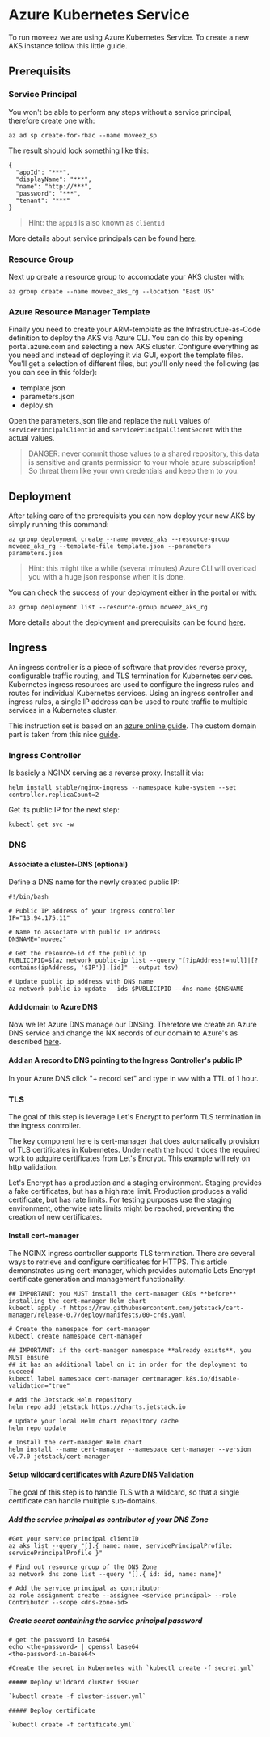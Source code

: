 # Azure Kubernetes Service
To run moveez we are using Azure Kubernetes Service. To create a new AKS instance follow this little guide.

## Prerequisits
### Service Principal
You won't be able to perform any steps without a service principal, therefore create one with:
```
az ad sp create-for-rbac --name moveez_sp
```
The result should look something like this:
```
{
  "appId": "***",
  "displayName": "***",
  "name": "http://***",
  "password": "***",
  "tenant": "***"
}
```
> Hint: the `appId` is also known as `clientId` 

More details about service principals can be found [here](https://docs.microsoft.com/de-de/cli/azure/create-an-azure-service-principal-azure-cli?view=azure-cli-latest).

### Resource Group
Next up create a resource group to accomodate your AKS cluster with:
```
az group create --name moveez_aks_rg --location "East US"
```

### Azure Resource Manager Template
Finally you need to create your ARM-template as the Infrastructue-as-Code definition to deploy the AKS via Azure CLI. You can do this by opening portal.azure.com and selecting a new AKS cluster. Configure everything as you need and instead of deploying it via GUI, export the template files. You'll get a selection of different files, but you'll only need the following (as you can see in this folder):
- template.json
- parameters.json
- deploy.sh

Open the parameters.json file and replace the `null` values of `servicePrincipalClientId` and `servicePrincipalClientSecret` with the actual values.
> DANGER: never commit those values to a shared repository, this data is sensitive and grants permission to your whole azure subscription! So threat them like your own credentials and keep them to you.

## Deployment
After taking care of the prerequisits you can now deploy your new AKS by simply running this command:
```
az group deployment create --name moveez_aks --resource-group moveez_aks_rg --template-file template.json --parameters parameters.json
```
> Hint: this might tike a while (several minutes)
Azure CLI will overload you with a huge json response when it is done.

You can check the success of your deployment either in the portal or with:
```
az group deployment list --resource-group moveez_aks_rg
```

More details about the deployment and prerequisits can be found [here](https://docs.microsoft.com/de-de/azure/azure-resource-manager/resource-group-template-deploy-cli).

## Ingress
An ingress controller is a piece of software that provides reverse proxy, configurable traffic routing, and TLS termination for Kubernetes services. Kubernetes ingress resources are used to configure the ingress rules and routes for individual Kubernetes services. Using an ingress controller and ingress rules, a single IP address can be used to route traffic to multiple services in a Kubernetes cluster.

This instruction set is based on an [azure online guide](https://docs.microsoft.com/de-de/azure/aks/ingress-tls). The custom domain part is taken from this nice [guide](https://github.com/fbeltrao/aks-letsencrypt).

### Ingress Controller
Is basicly a NGINX serving as a reverse proxy. Install it via:
```
helm install stable/nginx-ingress --namespace kube-system --set controller.replicaCount=2
```
Get its public IP for the next step:
```
kubectl get svc -w
```

### DNS
#### Associate a cluster-DNS (optional)
Define a DNS name for the newly created public IP:
```
#!/bin/bash

# Public IP address of your ingress controller
IP="13.94.175.11"

# Name to associate with public IP address
DNSNAME="moveez"

# Get the resource-id of the public ip
PUBLICIPID=$(az network public-ip list --query "[?ipAddress!=null]|[?contains(ipAddress, '$IP')].[id]" --output tsv)

# Update public ip address with DNS name
az network public-ip update --ids $PUBLICIPID --dns-name $DNSNAME
```

#### Add domain to Azure DNS
Now we let Azure DNS manage our DNSing. Therefore we create an Azure DNS service and change the NX records of our domain to Azure's as described [here](http://www.reimling.eu/2018/01/einrichtung-und-konfiguration-von-azure-dns/).

#### Add an A record to DNS pointing to the Ingress Controller's public IP
In your Azure DNS click "+ record set" and type in `www` with a TTL of 1 hour.

### TLS
The goal of this step is leverage Let's Encrypt to perform TLS termination in the ingress controller.

The key component here is cert-manager that does automatically provision of TLS certificates in Kubernetes. Underneath the hood it does the required work to adquire certificates from Let's Encrypt. This example will rely on http validation.

Let's Encrypt has a production and a staging environment. Staging provides a fake certificates, but has a high rate limit. Production produces a valid certificate, but has rate limits. For testing purposes use the staging environment, otherwise rate limits might be reached, preventing the creation of new certificates.

#### Install cert-manager
The NGINX ingress controller supports TLS termination. There are several ways to retrieve and configure certificates for HTTPS. This article demonstrates using cert-manager, which provides automatic Lets Encrypt certificate generation and management functionality.

```
## IMPORTANT: you MUST install the cert-manager CRDs **before** installing the cert-manager Helm chart
kubectl apply -f https://raw.githubusercontent.com/jetstack/cert-manager/release-0.7/deploy/manifests/00-crds.yaml

# Create the namespace for cert-manager
kubectl create namespace cert-manager

## IMPORTANT: if the cert-manager namespace **already exists**, you MUST ensure
## it has an additional label on it in order for the deployment to succeed
kubectl label namespace cert-manager certmanager.k8s.io/disable-validation="true"

# Add the Jetstack Helm repository
helm repo add jetstack https://charts.jetstack.io

# Update your local Helm chart repository cache
helm repo update

# Install the cert-manager Helm chart
helm install --name cert-manager --namespace cert-manager --version v0.7.0 jetstack/cert-manager
```

#### Setup wildcard certificates with Azure DNS Validation
The goal of this step is to handle TLS with a wildcard, so that a single certificate can handle multiple sub-domains.

##### Add the service principal as contributor of your DNS Zone
```
#Get your service principal clientID
az aks list --query "[].{ name: name, servicePrincipalProfile: servicePrincipalProfile }"

# Find out resource group of the DNS Zone
az network dns zone list --query "[].{ id: id, name: name}"

# Add the service principal as contributor
az role assignment create --assignee <service principal> --role Contributor --scope <dns-zone-id>
```

##### Create secret containing the service principal password
```
# get the password in base64
echo <the-password> | openssl base64
<the-password-in-base64>

#Create the secret in Kubernetes with `kubectl create -f secret.yml`

##### Deploy wildcard cluster issuer

`kubectl create -f cluster-issuer.yml`

##### Deploy certificate

`kubectl create -f certificate.yml`